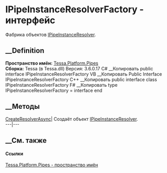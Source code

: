 # IPipeInstanceResolverFactory - интерфейс
Фабрика объектов
[IPipeInstanceResolver](T_Tessa_Platform_Pipes_IPipeInstanceResolver.htm).
## __Definition
 **Пространство имён:** [Tessa.Platform.Pipes](N_Tessa_Platform_Pipes.htm)  
 **Сборка:** Tessa (в Tessa.dll) Версия: 3.6.0.17
C# __Копировать
     public interface IPipeInstanceResolverFactory
VB __Копировать
     Public Interface IPipeInstanceResolverFactory
C++ __Копировать
     public interface class IPipeInstanceResolverFactory
F# __Копировать
     type IPipeInstanceResolverFactory = interface end
##  __Методы
[CreateResolverAsync](M_Tessa_Platform_Pipes_IPipeInstanceResolverFactory_CreateResolverAsync.htm)|
Создаёт объект
[IPipeInstanceResolver](T_Tessa_Platform_Pipes_IPipeInstanceResolver.htm).  
---|---  
## __См. также
#### Ссылки
[Tessa.Platform.Pipes - пространство имён](N_Tessa_Platform_Pipes.htm)
